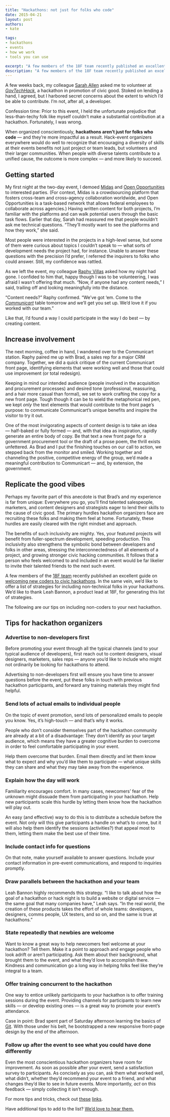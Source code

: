```yaml
---
title: "Hackathons: not just for folks who code"
date: 2015-04-21
layout: post
authors:
- kate

tags:
- hackathons
- events
- how we work
- tools you can use

excerpt: "A few members of the 18F team recently published an excellent guide on welcoming new coders to civic hackathons. In the same vein, we’d like to offer a list of strategies for including non-technical folks in your hackathons."
description: "A few members of the 18F team recently published an excellent guide on welcoming new coders to civic hackathons. In the same vein, we’d like to offer a list of strategies for including non-technical folks in your hackathons."
---
```

A few weeks back, my colleague [Sarah Allen](https://twitter.com/ultrasaurus) asked me to volunteer at [*GovTechHack*](https://18f.gsa.gov/2015/04/02/govtechhack-hacking-for-civic-improvement/), a hackathon in promotion of civic good. Stoked on lending a hand, I agreed, but I harbored secret concerns about the extent to which I’d be able to contribute. I’m not, after all, a developer.

Confession time: Prior to this event, I held the unfortunate prejudice that less-than-techy folk like myself couldn’t make a substantial contribution at a hackathon. Fortunately, I was wrong.

When organized conscientiously, **hackathons aren’t just for folks who code** — and they’re more impactful as a result. Hack-event organizers everywhere would do well to recognize that encouraging a diversity of skills at their events benefits not just project or team leads, but volunteers and their larger communities. When people with diverse talents contribute to a unified cause, the outcome is more complex — and more likely to succeed.

## Getting started

My first night at the two-day event, I demoed [Midas](https://18f.gsa.gov/2014/07/16/midas-a-marketplace-for-innovation-in-government/) and [Open Opportunities](https://midas.18f.us/) to interested parties. (For context, Midas is a crowdsourcing platform that fosters cross-team and cross-agency collaboration worldwide, and Open Opportunities is a task-based network that allows federal employees to collaborate across agencies.) Having written content for both projects, I’m familiar with the platforms and can walk potential users through the basic task flows. Earlier that day, Sarah had reassured me that people wouldn’t ask me technical questions. “They’ll mostly want to see the platforms and how they work,” she said.

Most people were interested in the projects in a high-level sense, but some of them were curious about topics I couldn’t speak to — what sorts of development needs the project had, for instance. Unable to answer these questions with the precision I’d prefer, I referred the inquirers to folks who could answer. Still, my confidence was rattled.

As we left the event, my colleague [Raphy Villas](https://twitter.com/phirefly) asked how my night had gone. I confided to him that, happy though I was to be volunteering, I was afraid I wasn’t offering that much. “Now, if anyone had any content needs,” I said, trailing off and looking meaningfully into the distance.

“Content needs?” Raphy confirmed. “We’ve got ‘em. Come to the [*Communicart*](https://speakerdeck.com/18f/cap-communicart-18f-demo-day-9-may-2014) table tomorrow and we’ll get you set up. We’d love it if you worked with our team.”

Like that, I’d found a way I could participate in the way I do best — by creating content.

## Increase involvement

The next morning, coffee in hand, I wandered over to the Communicart station. Raphy paired me up with Brad, a sales rep for a major CRM company. Together, we did a quick critique of the current Communicart front page, identifying elements that were working well and those that could use improvement (or total redesign).

Keeping in mind our intended audience (people involved in the acquisition and procurement processes) and desired tone (professional, reassuring, and a hair more casual than formal), we set to work crafting the copy for a new front page. Tough though it can be to wield the metaphorical red pen, we kept *only* the text elements that would contribute to the front page’s purpose: to communicate Communicart’s unique benefits and inspire the visitor to try it out.

One of the most invigorating aspects of content design is to take an idea — half-baked or fully formed — and, with that idea as inspiration, rapidly generate an entire body of copy. Be that text a new front page for a government procurement tool or the draft of a prose poem, the thrill exists unfettered. As Brad and I put the finishing touches on our call to action, we stepped back from the monitor and smiled. Working together and channeling the positive, competitive energy of the group, we’d made a meaningful contribution to Communicart — and, by extension, the government.

## Replicate the good vibes

Perhaps my favorite part of this anecdote is that Brad’s and my experience is far from unique: Everywhere you go, you’ll find talented salespeople, marketers, and content designers and strategists eager to lend their skills to the cause of civic good. The primary hurdles hackathon organizers face are recruiting these folks and making them feel at home. Fortunately, these hurdles are easily cleared with the right mindset and approach.

The benefits of such inclusivity are mighty. Yes, your featured projects will benefit from fuller-spectrum development, speeding production. This inclusivity also strengthens the symbolic bond between developers and folks in other areas, stressing the interconnectedness of all elements of a project, and growing stronger civic hacking communities. It follows that a person who feels welcomed to and included in an event would be far likelier to invite their talented friends to the next such event.

A few members of the [18F team](https://18f.gsa.gov/) recently published an excellent guide on [welcoming new coders to civic hackathons](https://18f.gsa.gov/2015/04/03/how-to-welcome-new-coders-to-a-civic-hackathon/). In the same vein, we’d like to offer a list of strategies for including non-technical folks in your hackathons. We’d like to thank Leah Bannon, a product lead at 18F, for generating this list of strategies.

The following are our tips on including non-coders to your next hackathon.

## Tips for hackathon organizers

### Advertise to non-developers first

Before promoting your event through all the typical channels (and to your typical audience of developers), first reach out to content designers, visual designers, marketers, sales reps — anyone you’d like to include who might not ordinarily be looking for hackathons to attend.

Advertising to non-developers first will ensure you have time to answer questions before the event, put these folks in touch with previous hackathon participants, and forward any training materials they might find helpful.

### Send lots of actual emails to individual people

On the topic of event promotion, send lots of personalized emails to people you know. Yes, it’s high-touch — and that’s why it works.

People who don’t consider themselves part of the hackathon community are already at a bit of a disadvantage: They don’t identify as your target audience, which means they have a greater cognitive burden to overcome in order to feel comfortable participating in your event.

Help them overcome that burden. Email them directly and let them know what to expect and why you’d like them to participate — what unique skills they can share and what they may take away from the experience.

### Explain how the day will work

Familiarity encourages comfort. In many cases, newcomers’ fear of the unknown might dissuade them from participating in your hackathon. Help new participants scale this hurdle by letting them know how the hackathon will play out.

An easy (and effective) way to do this is to distribute a schedule before the event. Not only will this give participants a handle on what’s to come, but it will also help them identify the sessions (activities?) that appeal most to them, letting them make the best use of their time.

### Include contact info for questions

On that note, make yourself available to answer questions. Include your contact information in pre-event communications, and respond to inquiries promptly.

### Draw parallels between the hackathon and your team

Leah Bannon highly recommends this strategy. “I like to talk about how the goal of a hackathon or hack night is to build a website or digital service — the same goal that many companies have,” Leah says. “In the real world, the creation of these products takes the effort of whole teams: developers, designers, comms people, UX testers, and so on, and the same is true at hackathons.”

### State repeatedly that newbies are welcome

Want to know a great way to help newcomers feel welcome at your hackathon? Tell them. Make it a point to approach and engage people who look adrift or aren’t participating. Ask them about their background, what brought them to the event, and what they’d love to accomplish there. Kindness and communication go a long way in helping folks feel like they’re integral to a team.

### Offer training concurrent to the hackathon

One way to entice unlikely participants to your hackathon is to offer training sessions during the event. Providing channels for participants to learn new skills — or develop existing ones — is a great way to promote your event’s attendance.

Case in point: Brad spent part of Saturday afternoon learning the basics of [Git](http://www.google.com/url?q=http%3A%2F%2Fgitref.org%2Findex.html&sa=D&sntz=1&usg=AFQjCNHFIp1aeG5QbF6bT7sZK0-4q8t24A). With those under his belt, he bootstrapped a new responsive front-page design by the end of the afternoon.

### Follow up after the event to see what you could have done differently

Even the most conscientious hackathon organizers have room for improvement. As soon as possible after your event, send a satisfaction survey to participants. As concisely as you can, ask them what worked well, what didn’t, whether they’d recommend your event to a friend, and what changes they’d like to see in future events. More importantly, *act* on this feedback — simply collecting it isn’t enough.

For more tips and tricks, check out [these](https://18f.github.io/hackathontrainingday/) [links](http://techladyhackathon.org/).

Have additional tips to add to the list? [We’d love to hear them.](http://techladyhackathon.org/)
